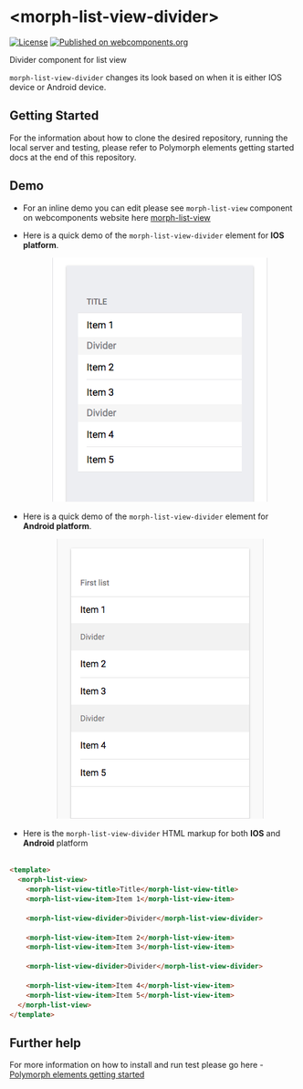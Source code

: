 # \<morph-list-view-divider\>

[![License](https://img.shields.io/badge/License-Apache%202.0-blue.svg)](https://opensource.org/licenses/Apache-2.0) [![Published on webcomponents.org](https://img.shields.io/badge/webcomponents.org-published-blue.svg)](https://www.webcomponents.org/element/PolymerElements/paper-progress)

Divider component for list view

`morph-list-view-divider` changes its look based on when it is either IOS device or Android device.

## Getting Started

For the information about how to clone the desired repository, running the local server and testing, please refer to Polymorph elements getting started docs at the end of this repository.

## Demo

- For an inline demo you can edit please see `morph-list-view` component on webcomponents website here [morph-list-view]

- Here is a quick demo of the `morph-list-view-divider` element for **IOS platform**.

  <p align="center">
    <img src="demo-images/ios-divider-inside-view-demo.png" alt="IOS morph-list-view-divider demo"/>
  </p>

- Here is a quick demo of the `morph-list-view-divider` element for **Android platform**.

  <p align="center">
    <img src="demo-images/android-divider-inside-view-demo.png" alt="Android morph-list-view-divider demo"/>
  </p>

- Here is the `morph-list-view-divider` HTML markup for both **IOS** and **Android** platform

```html

<template>
  <morph-list-view>
    <morph-list-view-title>Title</morph-list-view-title>
    <morph-list-view-item>Item 1</morph-list-view-item>

    <morph-list-view-divider>Divider</morph-list-view-divider>

    <morph-list-view-item>Item 2</morph-list-view-item>
    <morph-list-view-item>Item 3</morph-list-view-item>

    <morph-list-view-divider>Divider</morph-list-view-divider>

    <morph-list-view-item>Item 4</morph-list-view-item>
    <morph-list-view-item>Item 5</morph-list-view-item>
  </morph-list-view>
</template>

```

## Further help

For more information on how to install and run test please go here - [Polymorph elements getting started]

[Polymorph elements getting started]: https://github.com/moduware/polymorph-components/blob/master/INFO.md

[morph-list-view]: https://www.webcomponents.org/element/moduware/morph-list-view
